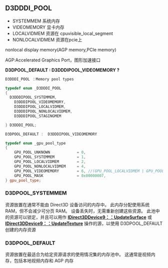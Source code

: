 ## D3DDDI_POOL

* SYSTEMMEM      系统内存
* VIDEOMEMORY  显卡内存
* LOCALVIDMEM   资源在 cpuvisible_local_segment
* NONLOCALVIDMEM    资源在pcie上

nonlocal display memory(AGP memory,PCIe memory)

AGP:Accelerated Graphics Port，图形加速接口

**D3DPOOL_DEFAULT :  D3DDDIPOOL_VIDEOMEMORY ?**

```cpp
D3DDDI_POOL ：Memory pool types

typedef enum _D3DDDI_POOL 
{ 
  D3DDDIPOOL_SYSTEMMEM, 
	D3DDDIPOOL_VIDEOMEMORY,
	D3DDDIPOOL_LOCALVIDMEM, 
	D3DDDIPOOL_NONLOCALVIDMEM,
	D3DDDIPOOL_STAGINGMEM 

} D3DDDI_POOL;

D3DPOOL_DEFAULT :  D3DDDIPOOL_VIDEOMEMORY
```

```cpp
typedef enum _gpu_pool_type
{
    GPU_POOL_UNKNOWN            = 0,
    GPU_POOL_SYSTEMMEM          = 1,
    GPU_POOL_LOCALVIDMEM        = 2,
    GPU_POOL_NONLOCALVIDMEM     = 4,
    GPU_POOL_VIDEOMEMORY        = 6, //(GPU_POOL_LOCALVIDMEM | GPU_POOL_NONLOCALVIDMEM)
    GPU_POOL_MASK               = 0x00000007,
} gpu_pool_type;
```

### **D3DPOOL_SYSTEMMEM**

资源放置在通常不能由 Direct3D 设备访问的内存中。 此内存分配使用系统 RAM，但不会减少可分页 RAM。 设备丢失时，无需重新创建这些资源。 此池中的资源可以锁定，并且可以用作 **[IDirect3DDevice9：：UpdateSurface](https://learn.microsoft.com/zh-cn/windows/desktop/api)** 或 **[IDirect3DDevice9：：UpdateTexture](https://learn.microsoft.com/zh-cn/windows/win32/api/d3d9helper/nf-d3d9helper-idirect3ddevice9-updatetexture)** 操作的源，以使用 D3DPOOL_DEFAULT 创建的内存资源

### D3DPOOL_DEFAULT

资源放置在最适合为给定资源请求的使用情况集的内存池中。 这通常是视频内存，包括本地视频内存和 AGP 内存

